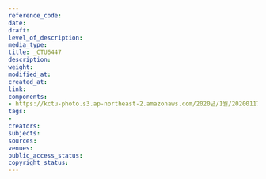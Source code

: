 ```yaml
---
reference_code: 
date: 
draft: 
level_of_description: 
media_type: 
title: _CTU6447
description: 
weight: 
modified_at: 
created_at: 
link: 
components:
- https://kctu-photo.s3.ap-northeast-2.amazonaws.com/2020년/1월/20200117_경마기수+문중원+열사+문재해결+촉구+오체투지+1일차/_CTU6447.jpg
tags:
- 
creators: 
subjects: 
sources: 
venues: 
public_access_status: 
copyright_status: 
---
```

